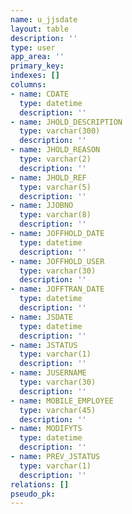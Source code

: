 ```yaml
---
name: u_jjsdate
layout: table
description: ''
type: user
app_area: ''
primary_key: 
indexes: []
columns:
- name: CDATE
  type: datetime
  description: ''
- name: JHOLD_DESCRIPTION
  type: varchar(300)
  description: ''
- name: JHOLD_REASON
  type: varchar(2)
  description: ''
- name: JHOLD_REF
  type: varchar(5)
  description: ''
- name: JJOBNO
  type: varchar(8)
  description: ''
- name: JOFFHOLD_DATE
  type: datetime
  description: ''
- name: JOFFHOLD_USER
  type: varchar(30)
  description: ''
- name: JOFFTRAN_DATE
  type: datetime
  description: ''
- name: JSDATE
  type: datetime
  description: ''
- name: JSTATUS
  type: varchar(1)
  description: ''
- name: JUSERNAME
  type: varchar(30)
  description: ''
- name: MOBILE_EMPLOYEE
  type: varchar(45)
  description: ''
- name: MODIFYTS
  type: datetime
  description: ''
- name: PREV_JSTATUS
  type: varchar(1)
  description: ''
relations: []
pseudo_pk: 
---
```


